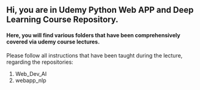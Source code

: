 ## Hi, you are in Udemy Python Web APP and Deep Learning Course Repository.

#### Here, you will find various folders that have been comprehensively covered via udemy course lectures.

Please follow all instructions that have been taught during the lecture, regarding the repositories:
1. Web_Dev_AI
2. webapp_nlp





